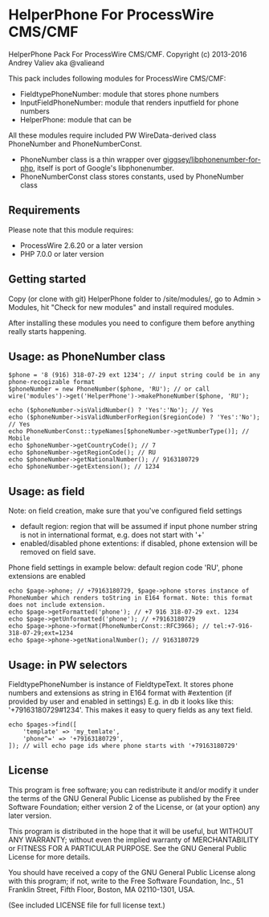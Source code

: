 HelperPhone For ProcessWire CMS/CMF
=======================================

HelperPhone Pack For ProcessWire CMS/CMF.
Copyright (c) 2013-2016 Andrey Valiev aka @valieand

This pack includes following modules for ProcessWire CMS/CMF:
- FieldtypePhoneNumber: module that stores phone numbers
- InputFieldPhoneNumber: module that renders inputfield for phone numbers
- HelperPhone: module that can be

All these modules require included PW WireData-derived class PhoneNumber and PhoneNumberConst.
- PhoneNumber class is a thin wrapper over [giggsey/libphonenumber-for-php](https://github.com/giggsey/libphonenumber-for-php), itself is port of Google's libphonenumber.
- PhoneNumberConst class stores constants, used by PhoneNumber class

## Requirements

Please note that this module requires:
- ProcessWire 2.6.20 or a later version
- PHP 7.0.0 or later version

## Getting started

Copy (or clone with git) HelperPhone folder to /site/modules/, go to Admin >
Modules, hit "Check for new modules" and install required modules.

After installing these modules you need to configure them before anything really
starts happening.

## Usage: as PhoneNumber class

```````````
$phone = '8 (916) 318-07-29 ext 1234'; // input string could be in any phone-recogizable format
$phoneNumber = new PhoneNumber($phone, 'RU'); // or call wire('modules')->get('HelperPhone')->makePhoneNumber($phone, 'RU');

echo ($phoneNumber->isValidNumber() ? 'Yes':'No'); // Yes
echo ($phoneNumber->isValidNumberForRegion($regionCode) ? 'Yes':'No'); // Yes
echo PhoneNumberConst::typeNames[$phoneNumber->getNumberType()]; // Mobile
echo $phoneNumber->getCountryCode(); // 7
echo $phoneNumber->getRegionCode(); // RU
echo $phoneNumber->getNationalNumber(); // 9163180729
echo $phoneNumber->getExtension(); // 1234
```````````

## Usage: as field

Note: on field creation, make sure that you've configured field settings
- default region: region that will be assumed if input phone number string is not in international format, e.g. does not start with '+'
- enabled/disabled phone extentions: if disabled, phone extension will be removed on field save.

Phone field settings in example below: default region code 'RU', phone extensions are enabled

```````````
echo $page->phone; // +79163180729, $page->phone stores instance of PhoneNumber which renders toString in E164 format. Note: this format does not include extension.
echo $page->getFormatted('phone'); // +7 916 318-07-29 ext. 1234
echo $page->getUnformatted('phone'); // +79163180729
echo $page->phone->format(PhoneNumberConst::RFC3966); // tel:+7-916-318-07-29;ext=1234
echo $page->phone->getNationalNumber(); // 9163180729
```````````

## Usage: in PW selectors

FieldtypePhoneNumber is instance of FieldtypeText.
It stores phone numbers and extensions as string in E164 format with #extention (if provided by user and enabled in settings)
E.g. in db it looks like this: '+79163180729#1234'. This makes it easy to query fields as any text field.

```````````
echo $pages->find([
    'template' => 'my_temlate',
    'phone^=' => '+79163180729',
]); // will echo page ids where phone starts with '+79163180729'
```````````

## License

This program is free software; you can redistribute it and/or
modify it under the terms of the GNU General Public License
as published by the Free Software Foundation; either version 2
of the License, or (at your option) any later version.

This program is distributed in the hope that it will be useful,
but WITHOUT ANY WARRANTY; without even the implied warranty of
MERCHANTABILITY or FITNESS FOR A PARTICULAR PURPOSE.  See the
GNU General Public License for more details.

You should have received a copy of the GNU General Public License
along with this program; if not, write to the Free Software
Foundation, Inc., 51 Franklin Street, Fifth Floor, Boston, MA  02110-1301, USA.

(See included LICENSE file for full license text.)
